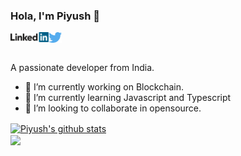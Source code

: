 ### Hola, I'm Piyush 👋

<a href="https://www.linkedin.com/in/piyushdavda/">
  <img align="left" alt="Piyush Davda | LinkedIn"  width="61px" src="https://raw.githubusercontent.com/piyushdavda/piyushdavda/master/assets/linkedin.svg" />
</a>

<a href="https://twitter.com/piyushdavda007">
  <img align="left" alt="Piyush Davda | Twitter" width="21px" src="https://raw.githubusercontent.com/piyushdavda/piyushdavda/master/assets/twitter.svg" />
</a>

<br />
<br />

A passionate developer from India.

- 🔭 I’m currently working on Blockchain.
- 🌱 I’m currently learning Javascript and Typescript
- 👯 I’m looking to collaborate in opensource.


<!---
  if you have forked this to use on your profile,
  Change the `github-readme-stats.vercel.app` to `github-readme-stats.vercel.app`
--->

<!-- Change the `github-readme-stats.vercel.app` to `github-readme-stats.vercel.app`  -->

<a href="#">
  <img align="center" src="https://github-readme-stats.anuraghazra1.vercel.app/api?username=piyushdavda&show_icons=true&include_all_commits=true&theme=material-palenight" alt="Piyush's github stats" />
</a>
<br/>
<a href="#">
  <!-- Change the `github-readme-stats.vercel.app` to `github-readme-stats.vercel.app`  -->
  <img align="center" src="https://github-readme-stats.vercel.app/api/top-langs/?username=piyushdavda&layout=compact&theme=material-palenight" />
</a>


